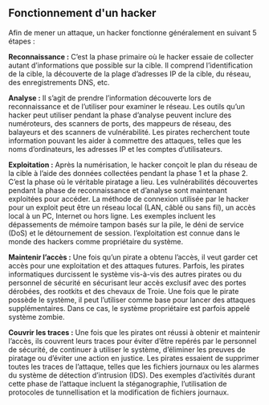 ## Fonctionnement d'un hacker
Afin de mener un attaque, un hacker fonctionne généralement en suivant 5 étapes :

**Reconnaissance :** C’est la phase primaire où le hacker essaie de collecter autant d’informations que possible sur la cible. Il comprend l’identification de la cible, la découverte de la plage d’adresses IP de la cible, du réseau, des enregistrements DNS, etc.

**Analyse :** Il s’agit de prendre l’information découverte lors de reconnaissance et de l’utiliser pour examiner le réseau. Les outils qu’un hacker peut utiliser pendant la phase d’analyse peuvent inclure des numéroteurs, des scanners de ports, des mappeurs de réseau, des balayeurs et des scanners de vulnérabilité. Les pirates recherchent toute information pouvant les aider à commettre des attaques, telles que les noms d’ordinateurs, les adresses IP et les comptes d’utilisateurs.

**Exploitation :** Après la numérisation, le hacker conçoit le plan du réseau de la cible à l’aide des données collectées pendant la phase 1 et la phase 2. C’est la phase où le véritable piratage a lieu. Les vulnérabilités découvertes pendant la phase de reconnaissance et d’analyse sont maintenant exploitées pour accéder. La méthode de connexion utilisée par le hacker pour un exploit peut être un réseau local (LAN, câblé ou sans fil), un accès local à un PC, Internet ou hors ligne. Les exemples incluent les dépassements de mémoire tampon basés sur la pile, le déni de service (DoS) et le détournement de session. l’exploitation est connue dans le monde des hackers comme propriétaire du système.

**Maintenir l’accès :** Une fois qu’un pirate a obtenu l’accès, il veut garder cet accès pour une exploitation et des attaques futures. Parfois, les pirates informatiques durcissent le système vis-à-vis des autres pirates ou du personnel de sécurité en sécurisant leur accès exclusif avec des portes dérobées, des rootkits et des chevaux de Troie. Une fois que le pirate possède le système, il peut l’utiliser comme base pour lancer des attaques supplémentaires. Dans ce cas, le système propriétaire est parfois appelé système zombie.

**Couvrir les traces :** Une fois que les pirates ont réussi à obtenir et maintenir l’accès, ils couvrent leurs traces pour éviter d’être repérés par le personnel de sécurité, de continuer à utiliser le système, d’éliminer les preuves de piratage ou d’éviter une action en justice. Les pirates essaient de supprimer toutes les traces de l’attaque, telles que les fichiers journaux ou les alarmes du système de détection d’intrusion (IDS). Des exemples d’activités durant cette phase de l’attaque incluent la stéganographie, l’utilisation de protocoles de tunnellisation et la modification de fichiers journaux.
